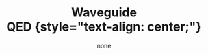 ---
title: '#### Waveguide <br> QED {style="text-align: center;"}'
date: none
type: landing
tags:
  - wqed
# Your landing page sections - add as many different content blocks as you like

sections:
  - block: myhero
    content:
      title: Waveguide QED
      image:
        # Reference an image in your `assets/media/` folder
        filename: qinfo.jpg
      # Add your Hero text here
      cta_note:
        label: >-
          <div style="text-shadow: none;"><a class="github-button" href="../../research_lines" data-icon="octicon-star"   data-size="large" data-show-count="true" aria-label="Star">Back</a></div>
      # Add your Hero text here
      text: |-
          <br>
         
    design:
      # Choose an optional background color, gradient, image, or video
      background:
        gradient_end: '#FFFFFF'
        gradient_start: '#FFFFFF'
        text_color_light: false
---